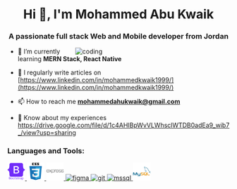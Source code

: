 
<h1 align="center">Hi 👋, I'm Mohammed Abu Kwaik</h1>
<h3 align="center">A passionate full stack Web and Mobile developer from Jordan</h3>
<img align="right" alt="coding" width="350" src="https://media.tenor.com/NOYF3f82b_gAAAAC/programmer.gif">

- 🌱 I’m currently learning **MERN Stack, React Native**

- 📝 I regularly write articles on [https://www.linkedin.com/in/mohammedkwaik1999/](https://www.linkedin.com/in/mohammedkwaik1999/)

- 📫 How to reach me **mohammedahukwaik@gmail.com**

- 📄 Know about my experiences https://drive.google.com/file/d/1c4AHIBpWvVLWhsclWTDB0adEa9_wib7_/view?usp=sharing


<h3 align="left">Languages and Tools:</h3>
<p align="left"> <a href="https://getbootstrap.com" target="_blank" rel="noreferrer"> <img src="https://raw.githubusercontent.com/devicons/devicon/master/icons/bootstrap/bootstrap-plain-wordmark.svg" alt="bootstrap" width="40" height="40"/> </a> <a href="https://www.w3schools.com/css/" target="_blank" rel="noreferrer"> <img src="https://raw.githubusercontent.com/devicons/devicon/master/icons/css3/css3-original-wordmark.svg" alt="css3" width="40" height="40"/> </a> <a href="https://expressjs.com" target="_blank" rel="noreferrer"> <img src="https://raw.githubusercontent.com/devicons/devicon/master/icons/express/express-original-wordmark.svg" alt="express" width="40" height="40"/> </a> <a href="https://www.figma.com/" target="_blank" rel="noreferrer"> <img src="https://www.vectorlogo.zone/logos/figma/figma-icon.svg" alt="figma" width="40" height="40"/> </a> <a href="https://git-scm.com/" target="_blank" rel="noreferrer"> <img src="https://www.vectorlogo.zone/logos/git-scm/git-scm-icon.svg" alt="git" width="40" height="40"/> </a> <a href="https://www.microsoft.com/en-us/sql-server" target="_blank" rel="noreferrer"> <img src="https://www.svgrepo.com/show/303229/microsoft-sql-server-logo.svg" alt="mssql" width="40" height="40"/> </a> <a href="https://www.mysql.com/" target="_blank" rel="noreferrer"> <img src="https://raw.githubusercontent.com/devicons/devicon/master/icons/mysql/mysql-original-wordmark.svg" alt="mysql" width="40" height="40"/> </a> </p>

